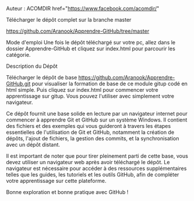 Auteur : ACOMDIR  href="https://www.facebook.com/acomdir/"

Télécharger le dépôt complet sur la branche master

https://github.com/Aranook/Apprendre-GitHub/tree/master

Mode d'emploi
Une fois le dépôt téléchargé sur votre pc, allez dans le dossier Apprendre-GitHub et cliquez sur index.html pour parcourir les catégorie.

Description du Dépôt

Télécharger le dépôt de base https://github.com/Aranook/Apprendre-GitHub.git pour visualiser la formation de base de ce module gitup codé en html simple. Puis cliquez sur index.html pour commencer votre apprentissage sur gitup. Vous pouvez l'utiliser avec simplement votre navigateur.

Ce dépôt fournit une base solide en lecture par un navigateur internet pour commencer à apprendre Git et GitHub sur un système Windows. Il contient des fichiers et des exemples qui vous guideront à travers les étapes essentielles de l'utilisation de Git et GitHub, notamment la création de dépôts, l'ajout de fichiers, la gestion des commits, et la synchronisation avec un dépôt distant.

Il est important de noter que pour tirer pleinement parti de cette base, vous devez utiliser un navigateur web après avoir téléchargé le dépôt. Le navigateur est nécessaire pour accéder à des ressources supplémentaires telles que les guides, les tutoriels et les outils GitHub, afin de compléter votre apprentissage sur cette plateforme.

Bonne exploration et bonne pratique avec GitHub !
